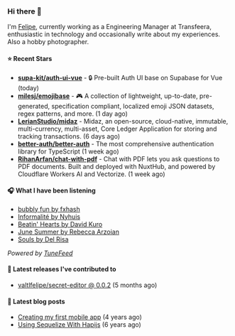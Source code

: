 ### Hi there 👋

I'm [Felipe](https://felipevm.com), currently working as a Engineering Manager at Transfeera, enthusiastic in technology and occasionally write about my experiences. Also a hobby photographer.

#### ⭐ Recent Stars
- **[supa-kit/auth-ui-vue](https://github.com/supa-kit/auth-ui-vue)** - 🔒 Pre-built Auth UI base on Supabase for Vue (today)
- **[milesj/emojibase](https://github.com/milesj/emojibase)** - 🎮 A collection of lightweight, up-to-date, pre-generated, specification compliant, localized emoji JSON datasets, regex patterns, and more. (1 day ago)
- **[LerianStudio/midaz](https://github.com/LerianStudio/midaz)** - Midaz, an open-source, cloud-native, immutable, multi-currency, multi-asset, Core Ledger Application for storing and tracking transactions.  (6 days ago)
- **[better-auth/better-auth](https://github.com/better-auth/better-auth)** - The most comprehensive authentication library for TypeScript (1 week ago)
- **[RihanArfan/chat-with-pdf](https://github.com/RihanArfan/chat-with-pdf)** - Chat with PDF lets you ask questions to PDF documents. Built and deployed with NuxtHub, and powered by Cloudflare Workers AI and Vectorize. (1 week ago)

#### 🎧 What I have been listening
- [bubbly fun by fxhash](https://open.spotify.com/track/4EgmPP8fBkVxL4jDUEhQ8n)
- [Informalité by Nyhuis](https://open.spotify.com/track/26dZCWHzlsHuuoaMdpdzfK)
- [Beatin&#39; Hearts by David Kuro](https://open.spotify.com/track/0pIdMLYe4ptCYafCMIeSjS)
- [June Summer by Rebecca Arzoian](https://open.spotify.com/track/5o7Di648YijIAZ54xrqZ1q)
- [Souls by Del Risa](https://open.spotify.com/track/3ChoL4frV5kJSk0C9F3IWz)

_Powered by [TuneFeed](https://tunefeed.app?ref=valtlfelipe-gh-profile)_ 

#### 🚀 Latest releases I've contributed to


- [valtlfelipe/secret-editor @ 0.0.2](https://github.com/valtlfelipe/secret-editor/releases/tag/0.0.2) (5 months ago)

#### 📄 Latest blog posts
- [Creating my first mobile app](https://felipevm.com/posts/creating-my-first-mobile-app/) (4 years ago)
- [Using Sequelize With Hapijs](https://felipevm.com/posts/using-sequelize-with-hapijs/) (6 years ago)

